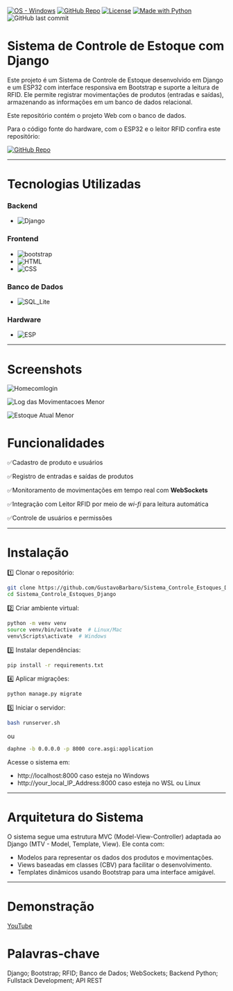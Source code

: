 [![OS - Windows](https://img.shields.io/badge/OS-Windows-blue?logo=windows&logoColor=white)](https://www.microsoft.com/ "Go to Microsoft homepage") [![GitHub Repo](https://img.shields.io/badge/GustavoBarbaro-Sistema__Controle__Estoques__Django-blue?style=flat&logo=github)](https://github.com/GustavoBarbaro/Sistema_Controle_Estoques_Django) [![License](https://img.shields.io/badge/License-MIT-yellow)](#license) [![Made with Python](https://img.shields.io/badge/Python-=3.12.3-blue?logo=python&logoColor=white)](https://python.org "Go to Python homepage") ![GitHub last commit](https://img.shields.io/github/last-commit/GustavoBarbaro/Sistema_Controle_Estoques_Django)

# Sistema de Controle de Estoque com Django


Este projeto é um Sistema de Controle de Estoque desenvolvido em Django e um ESP32 com interface responsiva em Bootstrap e suporte a leitura de RFID. Ele permite registrar movimentações de produtos (entradas e saídas), armazenando as informações em um banco de dados relacional.

Este repositório contém o projeto Web com o banco de dados.

Para o código fonte do hardware, com o ESP32 e o leitor RFID confira este repositório:


[![GitHub Repo](https://img.shields.io/badge/GustavoBarbaro-TCC__Leitor__RFID-blue?style=flat&logo=github)](https://github.com/GustavoBarbaro/TCC-Leitor-RFID)


---



# Tecnologias Utilizadas

### Backend
* ![Django](https://img.shields.io/badge/Django-092E20?style=for-the-badge&logo=django&logoColor=green)

### Frontend
* ![bootstrap](https://img.shields.io/badge/Bootstrap-563D7C?style=for-the-badge&logo=bootstrap&logoColor=white)
* ![HTML](https://img.shields.io/badge/HTML5-E34F26?style=for-the-badge&logo=html5&logoColor=white)
* ![CSS](https://img.shields.io/badge/CSS3-1572B6?style=for-the-badge&logo=css3&logoColor=white
)

### Banco de Dados
* ![SQL_Lite](https://img.shields.io/badge/Sqlite-003B57?style=for-the-badge&logo=sqlite&logoColor=white)

### Hardware
* ![ESP](https://img.shields.io/badge/ESP32-E7352C?style=for-the-badge&logo=espressif&logoColor=white)

---

# Screenshots

![Homecomlogin](https://github.com/user-attachments/assets/00b9c2e1-201b-4c5b-8ddf-31642bf224ad)

![Log das Movimentacoes Menor](https://github.com/user-attachments/assets/0ebe9fda-f07e-479b-b3e4-14c9aded9e4a)

![Estoque Atual Menor](https://github.com/user-attachments/assets/2c6a9285-ce6e-4741-b18a-bcc75e4379e5)


# Funcionalidades

✅Cadastro de produto e usuários

✅Registro de entradas e saídas de produtos

✅Monitoramento de movimentações em tempo real com **WebSockets**

✅Integração com Leitor RFID por meio de *wi-fi* para leitura automática

✅Controle de usuários e permissões

---

# Instalação

1️⃣ Clonar o repositório:

```bash
git clone https://github.com/GustavoBarbaro/Sistema_Controle_Estoques_Django.git
cd Sistema_Controle_Estoques_Django
```

2️⃣ Criar ambiente virtual:

```bash
python -m venv venv
source venv/bin/activate  # Linux/Mac
venv\Scripts\activate  # Windows
```

3️⃣ Instalar dependências:

```bash
pip install -r requirements.txt
```

4️⃣ Aplicar migrações:

```bash
python manage.py migrate
```

5️⃣ Iniciar o servidor:

```bash
bash runserver.sh
```
 ou
 
```bash
daphne -b 0.0.0.0 -p 8000 core.asgi:application
```

Acesse o sistema em: 

* http://localhost:8000 caso esteja no Windows
* http://your_local_IP_Address:8000 caso esteja no WSL ou Linux


---

# Arquitetura do Sistema

O sistema segue uma estrutura MVC (Model-View-Controller) adaptada ao Django (MTV - Model, Template, View). Ele conta com:

* Modelos para representar os dados dos produtos e movimentações.
* Views baseadas em classes (CBV) para facilitar o desenvolvimento.
* Templates dinâmicos usando Bootstrap para uma interface amigável.


---

# Demonstração

[YouTube](https://youtu.be/2zCVcu27XJM)

# Palavras-chave


Django; Bootstrap; RFID; Banco de Dados; WebSockets; Backend Python; Fullstack Development; API REST


